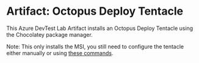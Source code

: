 # Artifact: Octopus Deploy Tentacle

This Azure DevTest Lab Artifact installs an Octopus Deploy Tentacle using the Chocolatey package manager.

Note: This only installs the MSI, you still need to configure the tentacle either manually or using [these commands](http://docs.octopusdeploy.com/display/OD/Automating+Tentacle+installation). 
